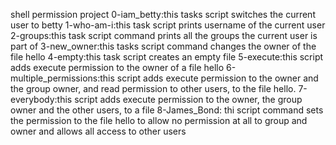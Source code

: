 shell permission project
0-iam_betty:this tasks script switches the current user to betty
1-who-am-i:this task script prints username of the current user
2-groups:this task script command prints all the groups the current user is part of
3-new_owner:this tasks script command changes the owner of the file hello
4-empty:this task script creates an empty file
5-execute:this script adds execute permission to the owner of a file hello
6-multiple_permissions:this script adds execute permission to the owner and the group owner, and read permission to other users, to the file hello.
7-everybody:this script adds execute permission to the owner, the group owner and the other users, to a file
8-James_Bond: thi script command sets the permission to the file hello to allow no permission at all to group and owner and allows all access to other users
 
